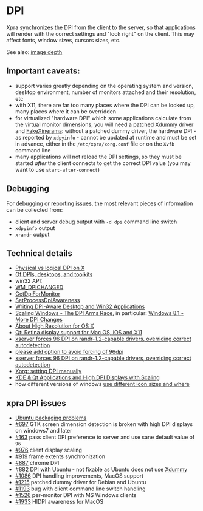 # DPI

Xpra synchronizes the DPI from the client to the server, so that applications will render with the correct settings and "look right" on the client.
This may affect fonts, window sizes, cursors sizes, etc.

See also: [image depth](./Image-Depth)

## Important caveats:
* support varies greatly depending on the operating system and version, desktop environment, number of monitors attached and their resolution, etc
* with X11, there are far too many places where the DPI can be looked up, many places where it can be overridden
* for virtualized "hardware DPI" which some applications calculate from the virtual monitor dimensions, you will need a patched [Xdummy](./Xdummy) driver and [FakeXinerama](../../../libfakeXinerama): without a patched dummy driver, the hardware DPI - as reported by `xdpyinfo` - cannot be updated at runtime and must be set in advance, either in the `/etc/xpra/xorg.conf` file or on the `Xvfb` command line
* many applications will not reload the DPI settings, so they must be started _after_ the client connects to get the correct DPI value (you may want to use `start-after-connect`)


## Debugging
For [debugging](https://github.com/Xpra-org/xpra/wiki/Debugging) or [reporting issues](https://github.com/Xpra-org/xphttps://github.com/Xpra-org/xpra/issues/new), the most relevant pieces of information can be collected from:
* client and server debug output with `-d dpi` command line switch
* `xdpyinfo` output
* `xrandr` output


## Technical details
* [Physical vs logical DPI on X](https://www.mail-archive.com/xorg-devel@lists.x.org/msg57713.html)
* [Of DPIs, desktops, and toolkits](https://www.happyassassin.net/2015/07/09/of-dpis-desktops-and-toolkits/)
* win32 API:
 * [WM_DPICHANGED](https://msdn.microsoft.com/en-us/library/windows/desktop/dn312083(v=vs.85).aspx)
 * [GetDpiForMonitor](https://msdn.microsoft.com/en-us/library/windows/desktop/dn302058(v=vs.85).aspx)
 * [SetProcessDpiAwareness](https://msdn.microsoft.com/en-us/library/windows/desktop/dn302122.aspx)
 * [Writing DPI-Aware Desktop and Win32 Applications](https://msdn.microsoft.com/en-us/library/windows/desktop/dn469266(v=vs.85).aspx)
* [Scaling Windows - The DPI Arms Race](http://www.anandtech.com/show/7939/scaling-windows-the-dpi-arms-race), in particular: [Windows 8.1 - More DPI Changes](http://www.anandtech.com/show/7939/scaling-windows-the-dpi-arms-race/5)
* [About High Resolution for OS X](https://developer.apple.com/library/mac/documentation/GraphicsAnimation/Conceptual/HighResolutionOSX/Introduction/Introduction.html)
* [Qt: Retina display support for Mac OS, iOS and X11](http://blog.qt.io/blog/2013/04/25/retina-display-support-for-mac-os-ios-and-x11/)
* [xserver forces 96 DPI on randr-1.2-capable drivers, overriding correct autodetection](https://bugs.freedesktop.org/show_bug.cgi?id=23705)
* [please add option to avoid forcing of 96dpi](https://gitlab.freedesktop.org/xorg/xservhttps://github.com/Xpra-org/xpra/issues/253)
* [xserver forces 96 DPI on randr-1.2-capable drivers, overriding correct autodetection](https://bugs.freedesktop.org/show_bug.cgi?id=23705)
* [Xorg: setting DPI manually](https://wiki.archlinux.org/index.php/xorg#Setting_DPI_manually)
* [KDE & Qt Applications and High DPI Displays with Scaling](https://cullmann.io/posts/kde-qt-highdpi-scaling/)
* how different versions of windows [use different icon sizes and where](http://stackoverflow.com/a/3244679/428751)


## xpra DPI issues
* [Ubuntu packaging problems](./Distribution-Packages-Ubuntu)
* [#697](https://github.com/Xpra-org/xpra/issues/697) GTK screen dimension detection is broken with high DPI displays on windows7 and later
* [#163](https://github.com/Xpra-org/xpra/issues/163) pass client DPI preference to server and use sane default value of `96`
* [#976](https://github.com/Xpra-org/xpra/issues/976) client display scaling
* [#919](https://github.com/Xpra-org/xpra/issues/919) frame extents synchronization
* [#887](https://github.com/Xpra-org/xpra/issues/887) chrome DPI
* [#882](https://github.com/Xpra-org/xpra/issues/882) DPI with Ubuntu - not fixable as Ubuntu does not use [Xdummy](./Xdummy)
* [#1086](https://github.com/Xpra-org/xpra/issues/1086) DPI handling improvements, MacOS support
* [#1215](https://github.com/Xpra-org/xpra/issues/1215) patched dummy driver for Debian and Ubuntu
* [#1193](https://github.com/Xpra-org/xpra/issues/1193) bug with client command line switch handling
* [#1526](https://github.com/Xpra-org/xpra/issues/1526) per-monitor DPI with MS Windows clients
* [#1933](https://github.com/Xpra-org/xpra/issues/1933) HIDPI awareness for MacOS
